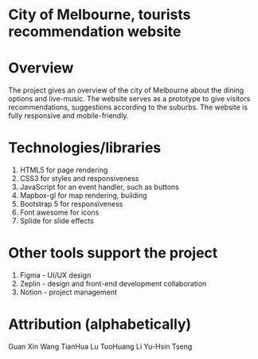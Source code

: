 # City of Melbourne, tourists recommendation website
# Overview
The project gives an overview of the city of Melbourne about the dining options and live-music.
The website serves as a prototype to give visitors recommendations, suggestions according to the suburbs.
The website is fully responsive and mobile-friendly.

# Technologies/libraries
1. HTML5 for page rendering
2. CSS3 for styles and responsiveness
3. JavaScript for an event handler, such as buttons
4. Mapbox-gl for map rendering, building
5. Bootstrap 5 for responsiveness
6. Font awesome for icons
7. Splide for slide effects

# Other tools support the project
1. Figma - UI/UX design
2. Zeplin - design and front-end development collaboration
3. Notion - project management

# Attribution (alphabetically)
Guan Xin Wang
TianHua Lu
TuoHuang Li
Yu-Hsin Tseng
